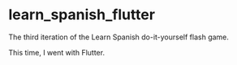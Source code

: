 # learn_spanish_flutter

The third iteration of the Learn Spanish do-it-yourself flash game. 

This time, I went with Flutter. 
